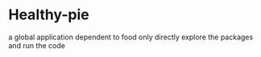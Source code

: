 # Healthy-pie
a global application dependent to food only
directly explore the  packages and run the code
